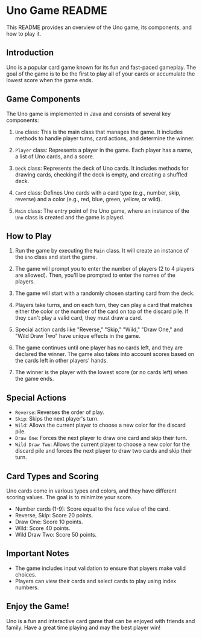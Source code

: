 # Uno Game README

This README provides an overview of the Uno game, its components, and how to play it.

## Introduction
Uno is a popular card game known for its fun and fast-paced gameplay. The goal of the game is to be the first to play all of your cards or accumulate the lowest score when the game ends.

## Game Components
The Uno game is implemented in Java and consists of several key components:

1. `Uno` class: This is the main class that manages the game. It includes methods to handle player turns, card actions, and determine the winner.

2. `Player` class: Represents a player in the game. Each player has a name, a list of Uno cards, and a score.

3. `Deck` class: Represents the deck of Uno cards. It includes methods for drawing cards, checking if the deck is empty, and creating a shuffled deck.

4. `Card` class: Defines Uno cards with a card type (e.g., number, skip, reverse) and a color (e.g., red, blue, green, yellow, or wild).

5. `Main` class: The entry point of the Uno game, where an instance of the `Uno` class is created and the game is played.

## How to Play
1. Run the game by executing the `Main` class. It will create an instance of the `Uno` class and start the game.

2. The game will prompt you to enter the number of players (2 to 4 players are allowed). Then, you'll be prompted to enter the names of the players.

3. The game will start with a randomly chosen starting card from the deck.

4. Players take turns, and on each turn, they can play a card that matches either the color or the number of the card on top of the discard pile. If they can't play a valid card, they must draw a card.

5. Special action cards like "Reverse," "Skip," "Wild," "Draw One," and "Wild Draw Two" have unique effects in the game.

6. The game continues until one player has no cards left, and they are declared the winner. The game also takes into account scores based on the cards left in other players' hands.

7. The winner is the player with the lowest score (or no cards left) when the game ends.

## Special Actions
- `Reverse`: Reverses the order of play.
- `Skip`: Skips the next player's turn.
- `Wild`: Allows the current player to choose a new color for the discard pile.
- `Draw One`: Forces the next player to draw one card and skip their turn.
- `Wild Draw Two`: Allows the current player to choose a new color for the discard pile and forces the next player to draw two cards and skip their turn.

## Card Types and Scoring
Uno cards come in various types and colors, and they have different scoring values. The goal is to minimize your score.

- Number cards (1-9): Score equal to the face value of the card.
- Reverse, Skip: Score 20 points.
- Draw One: Score 10 points.
- Wild: Score 40 points.
- Wild Draw Two: Score 50 points.

## Important Notes
- The game includes input validation to ensure that players make valid choices.
- Players can view their cards and select cards to play using index numbers.

## Enjoy the Game!
Uno is a fun and interactive card game that can be enjoyed with friends and family. Have a great time playing and may the best player win!
